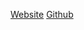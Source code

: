 [Website](https://labuladong.online/algo/)
[Github](https://github.com/shichangzhi/fucking-algorithm-book)